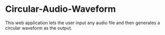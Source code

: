 # Circular-Audio-Waveform
This web application lets the user input any audio file and then generates a circular waveform as the output.

